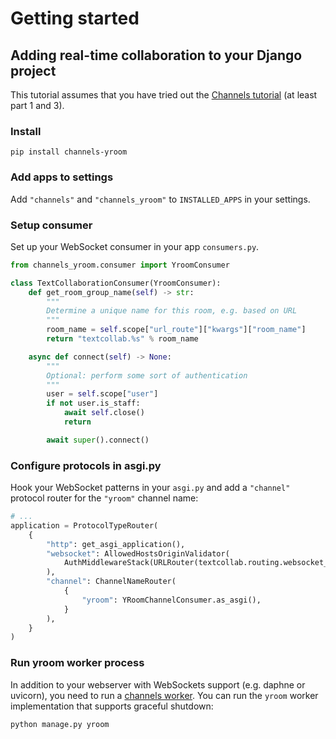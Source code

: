 # Getting started

## Adding real-time collaboration to your Django project

This tutorial assumes that you have tried out the [Channels tutorial](https://channels.readthedocs.io/en/stable/tutorial/index.html) (at least part 1 and 3).

### Install

```
pip install channels-yroom
```

### Add apps to settings

Add `"channels"` and `"channels_yroom"` to `INSTALLED_APPS` in your settings.

### Setup consumer

Set up your WebSocket consumer in your app `consumers.py`.

```python
from channels_yroom.consumer import YroomConsumer

class TextCollaborationConsumer(YroomConsumer):
    def get_room_group_name(self) -> str:
        """
        Determine a unique name for this room, e.g. based on URL
        """
        room_name = self.scope["url_route"]["kwargs"]["room_name"]
        return "textcollab.%s" % room_name

    async def connect(self) -> None:
        """
        Optional: perform some sort of authentication
        """
        user = self.scope["user"]
        if not user.is_staff:
            await self.close()
            return

        await super().connect()
```

### Configure protocols in asgi.py

Hook your WebSocket patterns in your `asgi.py` and add a `"channel"` protocol router for the `"yroom"` channel name:

```python
# ...
application = ProtocolTypeRouter(
    {
        "http": get_asgi_application(),
        "websocket": AllowedHostsOriginValidator(
            AuthMiddlewareStack(URLRouter(textcollab.routing.websocket_urlpatterns))
        ),
        "channel": ChannelNameRouter(
            {
                "yroom": YRoomChannelConsumer.as_asgi(),
            }
        ),
    }
)
```

### Run yroom worker process

In addition to your webserver with WebSockets support (e.g. daphne or uvicorn), you need to run a [channels worker](https://channels.readthedocs.io/en/stable/topics/worker.html). You can run the `yroom` worker implementation that supports graceful shutdown:

```sh
python manage.py yroom
```